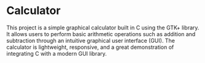 # Calculator
This project is a simple graphical calculator built in C using the GTK+ library. It allows users to perform basic arithmetic operations such as addition and subtraction through an intuitive graphical user interface (GUI). The calculator is lightweight, responsive, and a great demonstration of integrating C with a modern GUI library.
